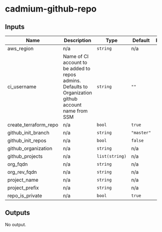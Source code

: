 # cadmium-github-repo

## Inputs

| Name | Description | Type | Default | Required |
|------|-------------|------|---------|:-----:|
| aws\_region | n/a | `string` | n/a | yes |
| ci\_username | Name of CI account to be added to repos admins. Defaults to Organization github account name from SSM | `string` | `""` | no |
| create\_terraform\_repo | n/a | `bool` | `true` | no |
| github\_init\_branch | n/a | `string` | `"master"` | no |
| github\_init\_repos | n/a | `bool` | `false` | no |
| github\_organization | n/a | `string` | n/a | yes |
| github\_projects | n/a | `list(string)` | n/a | yes |
| org\_fqdn | n/a | `string` | n/a | yes |
| org\_rev\_fqdn | n/a | `string` | n/a | yes |
| project\_name | n/a | `string` | n/a | yes |
| project\_prefix | n/a | `string` | n/a | yes |
| repo\_is\_private | n/a | `bool` | `true` | no |

## Outputs

No output.

